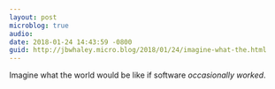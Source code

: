 ```yaml
---
layout: post
microblog: true
audio: 
date: 2018-01-24 14:43:59 -0800
guid: http://jbwhaley.micro.blog/2018/01/24/imagine-what-the.html
---
```

Imagine what the world would be like if software *occasionally worked*.
